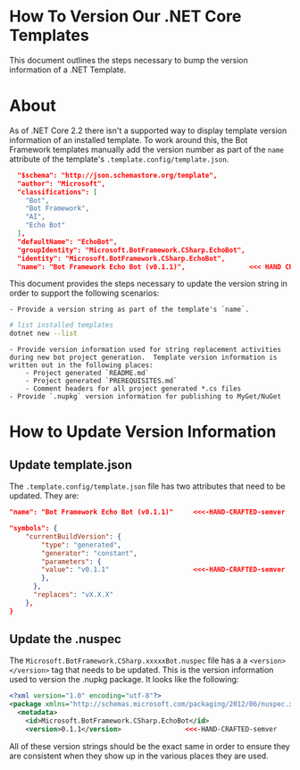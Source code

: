 # How To Version Our .NET Core Templates
This document outlines the steps necessary to bump the version information of a .NET Template.

# About
As of .NET Core 2.2 there isn't a supported way to display template version information of an installed template.
To work around this, the Bot Framework templates manually add the version number as part of the `name` attribute of the template's `.template.config/template.json`.

```json
  "$schema": "http://json.schemastore.org/template",
  "author": "Microsoft",
  "classifications": [
    "Bot",
    "Bot Framework",
    "AI",
    "Echo Bot"
  ],
  "defaultName": "EchoBot",
  "groupIdentity": "Microsoft.BotFramework.CSharp.EchoBot",
  "identity": "Microsoft.BotFramework.CSharp.EchoBot",
  "name": "Bot Framework Echo Bot (v0.1.1)",                <<< HAND CRAFTED semver
```

This document provides the steps necessary to update the version string in order to support the following scenarios:

    - Provide a version string as part of the template's `name`.

```bash
# list installed templates
dotnet new --list
```
    - Provide version information used for string replacement activities during new bot project generation.  Template version information is written out in the following places:
        - Project generated `README.md`
        - Project generated `PREREQUISITES.md`
        - Comment headers for all project generated *.cs files
    - Provide `.nupkg` version information for publishing to MyGet/NuGet

# How to Update Version Information
## Update template.json
The `.template.config/template.json` file has two attributes that need to be updated.  They are:

```json
"name": "Bot Framework Echo Bot (v0.1.1)"     <<<-HAND-CRAFTED-semver
```

```json
"symbols": {
    "currentBuildVersion": {
        "type": "generated",
        "generator": "constant",
        "parameters": {
        "value": "v0.1.1"                     <<<-HAND-CRAFTED-semver
        },
      },
      "replaces": "vX.X.X"
    },
}
```

## Update the .nuspec
The `Microsoft.BotFramework.CSharp.xxxxxBot.nuspec` file has a a `<version></version>` tag that needs to be updated.  This is the version information used to version the .nupkg package.  It looks like the following:

```xml
<?xml version="1.0" encoding="utf-8"?>
<package xmlns="http://schemas.microsoft.com/packaging/2012/06/nuspec.xsd">
  <metadata>
    <id>Microsoft.BotFramework.CSharp.EchoBot</id>
    <version>0.1.1</version>                <<<-HAND-CRAFTED-semver
```

All of these version strings should be the exact same in order to ensure they are consistent when they show up in the various places they are used.

